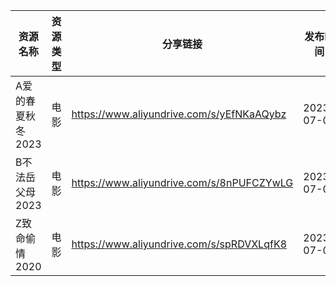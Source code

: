 | 资源名称        | 资源类型 | 分享链接                                      | 发布时间       |
| ----------- | ---- | ----------------------------------------- | ---------- |
| A爱的春夏秋冬2023 | 电影   | https://www.aliyundrive.com/s/yEfNKaAQybz | 2023-07-08 |
| B不法岳父母2023  | 电影   | https://www.aliyundrive.com/s/8nPUFCZYwLG | 2023-07-08 |
| Z致命偷情2020   | 电影   | https://www.aliyundrive.com/s/spRDVXLqfK8 | 2023-07-08 |
